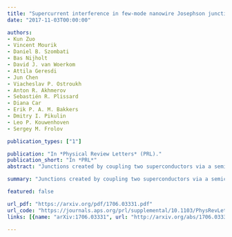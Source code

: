 ```yaml
---
title: "Supercurrent interference in few-mode nanowire Josephson junctions "
date: "2017-11-03T00:00:00"

authors:
- Kun Zuo
- Vincent Mourik
- Daniel B. Szombati
- Bas Nijholt
- David J. van Woerkom
- Attila Geresdi
- Jun Chen
- Viacheslav P. Ostroukh
- Anton R. Akhmerov
- Sebastién R. Plissard
- Diana Car
- Erik P. A. M. Bakkers
- Dmitry I. Pikulin
- Leo P. Kouwenhoven
- Sergey M. Frolov

publication_types: ["1"]

publication: "In *Physical Review Letters* (PRL)."
publication_short: "In *PRL*"
abstract: "Junctions created by coupling two superconductors via a semiconductor nanowire in the presence of high magnetic fields are the basis for detection, fusion, and braiding of Majorana bound states. We study NbTiN/InSb nanowire/NbTiN Josephson junctions and find that their critical currents in the few mode regime are strongly suppressed by magnetic field. Furthermore, the dependence of the critical current on magnetic field exhibits gate-tunable nodes. Based on a realistic numerical model we conclude that the Zeeman effect induced by the magnetic field and the spin-orbit interaction in the nanowire are insufficient to explain the observed evolution of the Josephson effect. We find the interference between the few occupied one-dimensional modes in the nanowire to be the dominant mechanism responsible for the critical current behavior. The suppression and non-monotonic evolution of critical currents at finite magnetic field should be taken into account when designing circuits based on Majorana bound states."

summary: "Junctions created by coupling two superconductors via a semiconductor nanowire in the presence of high magnetic fields are the basis for detection, fusion, and braiding of Majorana bound states."

featured: false

url_pdf: "https://arxiv.org/pdf/1706.03331.pdf"
url_code: "https://journals.aps.org/prl/supplemental/10.1103/PhysRevLett.119.187704"
links: [{name: "arXiv:1706.03331", url: "http://arxiv.org/abs/1706.03331"}, {name: "10.1103/PhysRevLett.119.187704", url: "https://journals.aps.org/prl/abstract/10.1103/PhysRevLett.119.187704"}]

---
```

